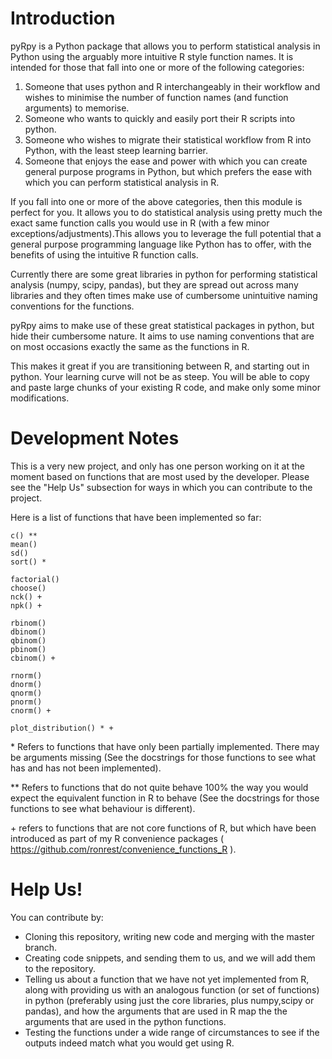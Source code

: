 # Introduction
pyRpy is a Python package that allows you to perform statistical analysis in 
Python using the arguably more intuitive R style function names. It is intended 
for those that fall into one or more of the following categories:

1. Someone that uses python and R interchangeably in their workflow and wishes 
to minimise the number of function names (and function arguments) to memorise.
2. Someone who wants to quickly and easily port their R scripts into python. 
3. Someone who wishes to migrate their statistical workflow from R into Python, 
with the least steep learning barrier. 
4. Someone that enjoys the ease and power with which you can create general 
purpose programs in Python, but which prefers the ease with which you can 
perform statistical analysis in R. 


If you fall into one or more of the above categories, then this module is 
perfect for you. It allows you to do statistical analysis using pretty much the 
exact same function calls you would use in R (with a few minor 
exceptions/adjustments).This allows you to leverage the full potential that a 
general purpose programming language like Python has to offer, with the benefits 
of using the intuitive R function calls.

Currently there are some great libraries in python for performing statistical
analysis (numpy, scipy, pandas), but they are spread out across many libraries
and they often times make use of cumbersome unintuitive naming conventions
for the functions.

pyRpy aims to make use of these great statistical packages in python, but hide
their cumbersome nature. It aims to use naming conventions that are on most
occasions exactly the same as the functions in R.

This makes it great if you are transitioning between R, and starting out in
python. Your learning curve will not be as steep. You will be able to copy and
paste large chunks of your existing R code, and make only some minor
modifications.


# Development Notes
This is a very new project, and only has one person working on it at the moment
based on functions that are most used by the developer. Please see the "Help Us"
subsection for ways in which you can contribute to the project.

Here is a list of functions that have been implemented so far:

    c() **
    mean()
    sd()
    sort() * 
    
    factorial()
    choose()
    nck() +  
    npk() +
    
    rbinom()
    dbinom()
    qbinom()
    pbinom()
    cbinom() + 
    
    rnorm()
    dnorm()
    qnorm()
    pnorm()
    cnorm() +
    
    plot_distribution() * +
    
\* Refers to functions that have only been partially implemented. There may be 
arguments missing (See the docstrings for those functions to see what has and 
has not been implemented).

** Refers to functions that do not quite behave 100% the way you would expect 
the equivalent function in R to behave (See the docstrings for those functions 
to see what behaviour is different).

\+ refers to functions that are not core functions of R, but which have been 
introduced as part of my R convenience packages ( https://github.com/ronrest/convenience_functions_R ).

# Help Us!
You can contribute by:
- Cloning this repository, writing new code and merging with the master branch.
- Creating code snippets, and sending them to us, and we will add them to the
repository.
- Telling us about a function that we have not yet implemented from R, along
with providing us with an analogous function (or set of functions) in python
(preferably using just the core libraries, plus numpy,scipy or pandas), and how
the arguments that are used in R map the the arguments that are used in the
python functions.
- Testing the functions under a wide range of circumstances to see if the 
outputs indeed match what you would get using R. 


